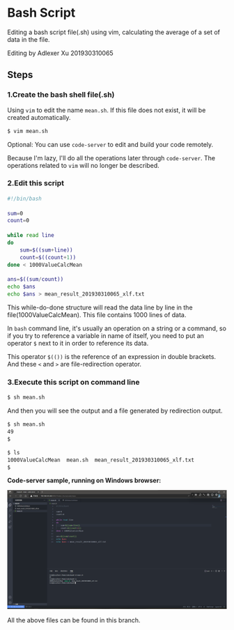 # Bash Script

Editing a bash script file(.sh) using vim, calculating the average of a set of data in the file.

Editing by Adlexer Xu 201930310065

## Steps

### 1.Create the bash shell file(.sh)

Using `vim` to edit the name `mean.sh`. If this file does not exist, it will be created automatically.

```bash
$ vim mean.sh
```

Optional: You can use `code-server` to edit and build your code remotely.

Because I'm lazy, I'll do all the operations later through `code-server`. The operations related to `vim` will no longer be described.

### 2.Edit this script

```bash
#!/bin/bash

sum=0
count=0

while read line
do
    sum=$((sum+line))
    count=$((count+1))
done < 1000ValueCalcMean

ans=$((sum/count))
echo $ans
echo $ans > mean_result_201930310065_xlf.txt
```

This while-do-done structure will read the data line by line in the file(1000ValueCalcMean). This file contains 1000 lines of data. 

In `bash` command line, it's usually an operation on a string or a command, so if you try to reference a variable in name of itself,  you need to put an operator `$` next to it in order to reference its data.

This operator `$(())` is the reference of an expression in double brackets. And these `<` and `>` are file-redirection operator.

### 3.Execute this script on command line

```bash
$ sh mean.sh
```

And then you will see the output and a file generated by redirection output.

```bash
$ sh mean.sh
49
$
```

```bash
$ ls
1000ValueCalcMean  mean.sh  mean_result_201930310065_xlf.txt
$
```

**Code-server sample, running on Windows browser:**

![2-1](img/2-1.png)

All the above files can be found in this branch.
